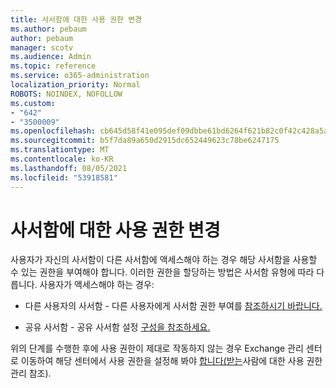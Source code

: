 ```yaml
---
title: 사서함에 대한 사용 권한 변경
ms.author: pebaum
author: pebaum
manager: scotv
ms.audience: Admin
ms.topic: reference
ms.service: o365-administration
localization_priority: Normal
ROBOTS: NOINDEX, NOFOLLOW
ms.custom:
- "642"
- "3500009"
ms.openlocfilehash: cb645d58f41e095def09dbbe61bd6264f621b82c0f42c428a5a88e702c0c950b
ms.sourcegitcommit: b5f7da89a650d2915dc652449623c78be6247175
ms.translationtype: MT
ms.contentlocale: ko-KR
ms.lasthandoff: 08/05/2021
ms.locfileid: "53918581"
---
```

# <a name="changing-permissions-on-a-mailbox"></a>사서함에 대한 사용 권한 변경

사용자가 자신의 사서함이 다른 사서함에 액세스해야 하는 경우 해당 사서함을 사용할 수 있는 권한을 부여해야 합니다. 이러한 권한을 할당하는 방법은 사서함 유형에 따라 다릅니다. 사용자가 액세스해야 하는 경우:
  
- 다른 사용자의 사서함 - 다른 사용자에게 사서함 권한 부여를 [참조하시기 바랍니다.](https://docs.microsoft.com/microsoft-365/admin/add-users/give-mailbox-permissions-to-another-user)
    
- 공유 사서함 - 공유 사서함 설정 [구성을 참조하세요.](https://docs.microsoft.com/microsoft-365/admin/email/configure-a-shared-mailbox#add-or-remove-members)
    
위의 단계를 수행한 후에 사용 권한이 제대로 작동하지 않는 경우 Exchange 관리 센터로 이동하여 해당 센터에서 사용 권한을 설정해 봐야 [합니다(받는](https://technet.microsoft.com/library/jj919240%28v=exchg.150%29.aspx)사람에 대한 사용 권한 관리 참조).
  
